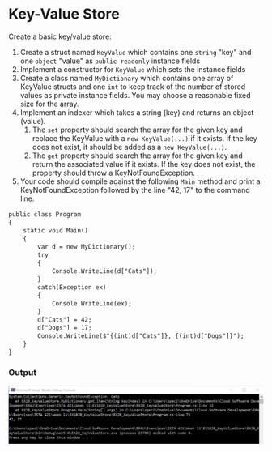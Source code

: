 # Key-Value Store

Create a basic key/value store: 

1. Create a struct named `KeyValue` which contains one `string` "key" and one `object` "value" as `public readonly` instance fields
1. Implement a constructor for `KeyValue` which sets the instance fields
1. Create a class named `MyDictionary` which contains one array of KeyValue structs and one `int` to keep track of the number of stored values as private instance fields. You may choose a reasonable fixed size for the array. 
1. Implement an indexer which takes a string (key) and returns an object (value).
    1. The `set` property should search the array for the given key and replace the KeyValue with a `new KeyValue(...)` if it exists. If the key does not exist, it should be added as a `new KeyValue(...)`.
    1. The `get` property should search the array for the given key and return the associated value if it exists. If the key does not exist, the property should throw a KeyNotFoundException.
1. Your code should compile against the following `Main` method and print a KeyNotFoundException followed by the line "42, 17" to the command line.

````
public class Program
{
    static void Main()
    {
        var d = new MyDictionary();
        try
        {
            Console.WriteLine(d["Cats"]);
        }
        catch(Exception ex)
        {
            Console.WriteLine(ex);
        }
        d["Cats"] = 42;
        d["Dogs"] = 17;
        Console.WriteLine($"{(int)d["Cats"]}, {(int)d["Dogs"]}");
    }
}
````
### Output

![Output](https://github.com/montiqum/EX2B_KeyValueStore/blob/master/Part5.JPG)
